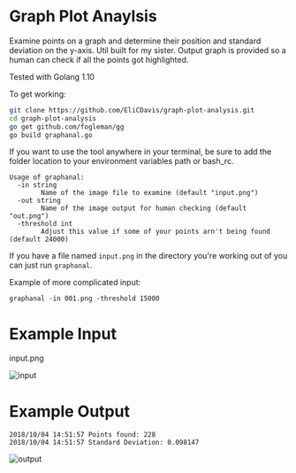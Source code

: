 # Graph Plot Anaylsis

Examine points on a graph and determine their position and standard deviation on the y-axis. Util built for my sister. Output graph is provided so a human can check if all the points got highlighted.

Tested with Golang 1.10

To get working:
```bash
git clone https://github.com/EliCDavis/graph-plot-analysis.git
cd graph-plot-analysis
go get github.com/fogleman/gg
go build graphanal.go
```

If you want to use the tool anywhere in your terminal, be sure to add the folder location to your environment variables path or bash_rc.

```
Usage of graphanal:
  -in string
        Name of the image file to examine (default "input.png")
  -out string
        Name of the image output for human checking (default "out.png")
  -threshold int
        Adjust this value if some of your points arn't being found (default 24000)
```

If you have a file named `input.png` in the directory you're working out of you can just run `graphanal`.

Example of more complicated input:
```
graphanal -in 001.png -threshold 15000
```

# Example Input

input.png

![input](https://i.imgur.com/7fZY1MG.png)

# Example Output
```
2018/10/04 14:51:57 Points found: 228
2018/10/04 14:51:57 Standard Deviation: 0.098147
```

![output](https://i.imgur.com/KqEDoFI.png)